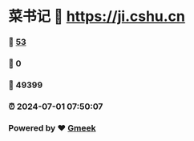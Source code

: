 # 菜书记 :link: https://ji.cshu.cn 
### :page_facing_up: [53](https://ji.cshu.cn/tag.html) 
### :speech_balloon: 0 
### :hibiscus: 49399 
### :alarm_clock: 2024-07-01 07:50:07 
### Powered by :heart: [Gmeek](https://github.com/Meekdai/Gmeek)
